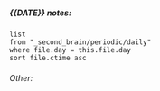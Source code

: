 ##### {{DATE}} notes:
```dataview 
list
from "_second_brain/periodic/daily" 
where file.day = this.file.day
sort file.ctime asc
```
###### Other:

